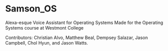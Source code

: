 # Samson_OS
Alexa-esque Voice Assistant for Operating Systems
Made for the Operating Systems course at Westmont College

Contributors:
    Christian Alvo, Matthew Beal, Dempsey Salazar, Jason Campbell, Chol Hyun, and Jason Watts.
